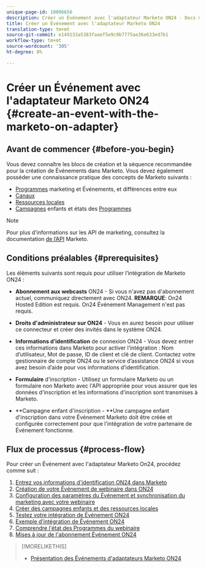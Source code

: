 ```yaml
---
unique-page-id: 10096656
description: Créer un Événement avec l'adaptateur Marketo ON24 - Docs marketing - Documentation du produit
title: Créer un Événement avec l'adaptateur Marketo ON24
translation-type: tm+mt
source-git-commit: e149133a5383faaef5e9c9b7775ae36e633ed7b1
workflow-type: tm+mt
source-wordcount: '305'
ht-degree: 0%

---
```



# Créer un Événement avec l&#39;adaptateur Marketo ON24 {#create-an-event-with-the-marketo-on-adapter}

## Avant de commencer {#before-you-begin}

Vous devez connaître les blocs de création et la séquence recommandée pour la création de Événements dans Marketo. Vous devez également posséder une connaissance pratique des concepts de Marketo suivants :

* [Programmes](../../../../product-docs/core-marketo-concepts/programs/creating-programs/understanding-programs.md) marketing et Événements, et différences entre eux
* [Canaux](../../../../product-docs/administration/tags/create-a-program-channel.md)
* [Ressources locales](../../../../product-docs/core-marketo-concepts/programs/creating-programs/understanding-local-assets-in-a-program.md)
* [Campagnes](https://docs.marketo.com/x/IRCa) enfants et états des [Programmes](../../../../product-docs/core-marketo-concepts/smart-campaigns/program-flow-actions/change-program-status.md)

>[!NOTE]
>
>Pour plus d’informations sur les API de marketing, consultez la documentation [de l’API](http://developers.marketo.com/documentation/rest/) Marketo.

## Conditions préalables {#prerequisites}

Les éléments suivants sont requis pour utiliser l’intégration de Marketo ON24 :

* **Abonnement aux webcasts** ON24 - Si vous n&#39;avez pas d&#39;abonnement actuel, communiquez directement avec ON24. **REMARQUE**: On24 Hosted Edition est requis. On24 Événement Management n&#39;est pas requis.

* **Droits d&#39;administrateur sur ON24** - Vous en aurez besoin pour utiliser ce connecteur et créer des invités dans le système ON24.
* **Informations d’identification** de connexion ON24 - Vous devez entrer ces informations dans Marketo pour activer l’intégration : Nom d’utilisateur, Mot de passe, ID de client et clé de client. Contactez votre gestionnaire de compte ON24 ou le service d’assistance ON24 si vous avez besoin d’aide pour vos informations d’identification.
* **Formulaire** d&#39;inscription - Utilisez un formulaire Marketo ou un formulaire non Marketo avec l&#39;API appropriée pour vous assurer que les données d&#39;inscription et les informations d&#39;inscription sont transmises à Marketo.
* **Campagne enfant d&#39;inscription - **Une campagne enfant d&#39;inscription dans votre Événement Marketo doit être créée et configurée correctement pour que l&#39;intégration de votre partenaire de Événement fonctionne.

## Flux de processus {#process-flow}

Pour créer un Événement avec l&#39;adaptateur Marketo On24, procédez comme suit :

1. [Entrez vos informations d&#39;identification ON24 dans Marketo](create-an-event-with-the-marketo-on24-adapter/enter-your-on24-credentials-in-marketo.md)
1. [Création de votre Événement de webinaire dans ON24](create-an-event-with-the-marketo-on24-adapter/create-your-webinar-event-in-on24.md)
1. [Configuration des paramètres du Événement et synchronisation du marketing avec votre webinaire](create-an-event-with-the-marketo-on24-adapter/configure-event-settings-and-sync-marketo-with-your-webinar.md)
1. [Créer des campagnes enfants et des ressources locales](create-an-event-with-the-marketo-on24-adapter/create-child-campaigns-and-local-assets.md)
1. [Testez votre intégration de Événement ON24](create-an-event-with-the-marketo-on24-adapter/test-your-on24-event-integration.md)
1. [Exemple d’intégration de Événement ON24](create-an-event-with-the-marketo-on24-adapter/example-on24-event-integration.md)
1. [Comprendre l&#39;état des Programmes du webinaire](create-an-event-with-the-marketo-on24-adapter/understanding-webinar-program-statuses.md)
1. [Mises à jour de l&#39;abonnement Événement ON24](create-an-event-with-the-marketo-on24-adapter/on24-event-registration-updates.md)

>[!MORELIKETHIS]
>
>* [Présentation des Événements d&#39;adaptateurs Marketo ON24](create-an-event-with-the-marketo-on24-adapter/understanding-marketo-on24-adapter-events.md)

>



